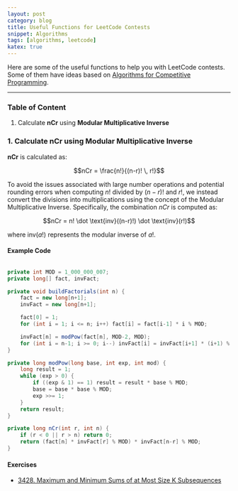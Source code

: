 ```yaml
---
layout: post
category: blog
title: Useful Functions for LeetCode Contests
snippet: Algorithms
tags: [algorithms, leetcode]
katex: true
---
```


Here are some of the useful functions to help you with LeetCode contests. Some of them have ideas based on [Algorithms for Competitive Programming](https://cp-algorithms.com).

---

### Table of Content
1. Calculate **nCr** using **Modular Multiplicative Inverse**

### 1. Calculate nCr using Modular Multiplicative Inverse

**nCr** is calculated as: 
```math
nCr = \frac{n!}{(n-r)! \, r!}
```

To avoid the issues associated with large number operations and potential rounding errors when computing $n!$ divided by $(n-r)!$ and $r!$, we instead convert the divisions into multiplications using the concept of the Modular Multiplicative Inverse. Specifically, the combination $nCr$ is computed as:

```math
nCr = n! \dot \text{inv}((n-r)!) \dot \text{inv}(r!)
```

where $\text{inv}(a!)$ represents the modular inverse of $a!$.

#### Example Code
```java

private int MOD = 1_000_000_007;
private long[] fact, invFact;

private void buildFactorials(int n) {
    fact = new long[n+1];
    invFact = new long[n+1];

    fact[0] = 1;
    for (int i = 1; i <= n; i++) fact[i] = fact[i-1] * i % MOD;

    invFact[n] = modPow(fact[n], MOD-2, MOD);
    for (int i = n-1; i >= 0; i--) invFact[i] = invFact[i+1] * (i+1) % MOD;
}

private long modPow(long base, int exp, int mod) {
    long result = 1;
    while (exp > 0) {
        if ((exp & 1) == 1) result = result * base % MOD;
        base = base * base % MOD;
        exp >>= 1;
    }
    return result;
}

private long nCr(int r, int n) {
    if (r < 0 || r > n) return 0;
    return (fact[n] * invFact[r] % MOD) * invFact[n-r] % MOD;
}
```

#### Exercises
- [3428. Maximum and Minimum Sums of at Most Size K Subsequences](https://leetcode.com/problems/maximum-and-minimum-sums-of-at-most-size-k-subsequences/description/)
